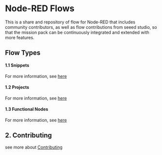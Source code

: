 # Node-RED Flows

This is a share and repository of flow for Node-RED that includes community contributors, as well as flow contributions from seeed studio, so that the mission pack can be continuously integrated and extended with more features.

## Flow Types

#### 1.1 Snippets

For more information, see [here](./snippets/README.md)

#### 1.2 Projects

For more information, see [here](./projects/README.md)

#### 1.3 Functional Nodes

For more information, see [here](./functional-nodes/README.md)

## 2. Contributing

see more about [Contributing](./Contributing.md)
